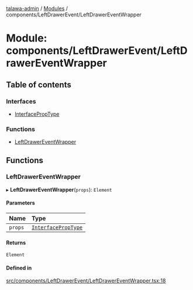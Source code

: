[talawa-admin](../README.md) / [Modules](../modules.md) / components/LeftDrawerEvent/LeftDrawerEventWrapper

# Module: components/LeftDrawerEvent/LeftDrawerEventWrapper

## Table of contents

### Interfaces

- [InterfacePropType](../interfaces/components_LeftDrawerEvent_LeftDrawerEventWrapper.InterfacePropType.md)

### Functions

- [LeftDrawerEventWrapper](components_LeftDrawerEvent_LeftDrawerEventWrapper.md#leftdrawereventwrapper)

## Functions

### LeftDrawerEventWrapper

▸ **LeftDrawerEventWrapper**(`props`): `Element`

#### Parameters

| Name | Type |
| :------ | :------ |
| `props` | [`InterfacePropType`](../interfaces/components_LeftDrawerEvent_LeftDrawerEventWrapper.InterfacePropType.md) |

#### Returns

`Element`

#### Defined in

[src/components/LeftDrawerEvent/LeftDrawerEventWrapper.tsx:18](https://github.com/Sourabh-awasthy/talawa-admin/blob/e04abf3/src/components/LeftDrawerEvent/LeftDrawerEventWrapper.tsx#L18)
